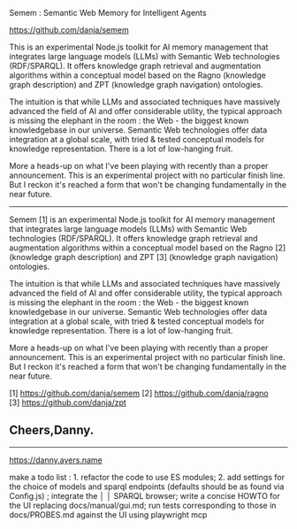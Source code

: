 Semem : Semantic Web Memory for Intelligent Agents

https://github.com/danja/semem

This is an experimental Node.js toolkit for AI memory management that integrates large language models (LLMs) with Semantic Web technologies (RDF/SPARQL). It offers knowledge graph retrieval and augmentation algorithms within a conceptual model based on the Ragno (knowledge graph description) and ZPT (knowledge graph navigation) ontologies. 

The intuition is that while LLMs and associated techniques have massively advanced the field of AI and offer considerable utility, the typical approach is missing the elephant in the room : the Web - the biggest known knowledgebase in our universe. Semantic Web technologies offer data integration at a global scale, with tried & tested conceptual models for knowledge representation. There is a lot of low-hanging fruit.

More a heads-up on what I've been playing with recently than a proper announcement. This is an experimental project with no particular finish line.
But I reckon it's reached a form that won't be changing fundamentally in the near future.

---

Semem [1] is an experimental Node.js toolkit for AI memory management that integrates large language models (LLMs) with Semantic Web technologies (RDF/SPARQL). It offers knowledge graph retrieval and augmentation algorithms within a conceptual model based on the Ragno [2] (knowledge graph description) and ZPT [3] (knowledge graph navigation) ontologies. 

The intuition is that while LLMs and associated techniques have massively advanced the field of AI and offer considerable utility, the typical approach is missing the elephant in the room : the Web - the biggest known knowledgebase in our universe. Semantic Web technologies offer data integration at a global scale, with tried & tested conceptual models for knowledge representation. There is a lot of low-hanging fruit.

More a heads-up on what I've been playing with recently than a proper announcement. This is an experimental project with no particular finish line.
But I reckon it's reached a form that won't be changing fundamentally in the near future.

[1] https://github.com/danja/semem
[2] https://github.com/danja/ragno
[3] https://github.com/danja/zpt

Cheers,Danny.
-- 
----
https://danny.ayers.name


make a todo list : 1. refactor the code to use ES modules; 2. add settings for the choice of models and sparql endpoints (defaults should be as found via Config.js) ; integrate the   │
│   SPARQL browser; write a concise HOWTO for the UI replacing docs/manual/gui.md; run tests corresponding to those in docs/PROBES.md against the UI using playwright mcp  